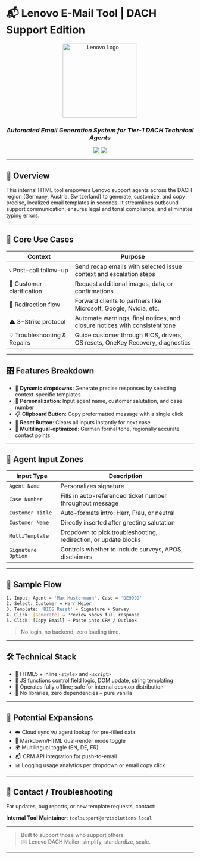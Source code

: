 # 📬 Lenovo E-Mail Tool | DACH Support Edition

<div align="center">
  <img src="https://upload.wikimedia.org/wikipedia/commons/0/06/Lenovo_Global_Corporate_Logo.png" width="200" alt="Lenovo Logo">
  <h3><i>Automated Email Generation System for Tier-1 DACH Technical Agents</i></h3>
  <img src="https://img.shields.io/badge/STATUS-LIVE-28a745?style=for-the-badge">
  <img src="https://img.shields.io/badge/USAGE-DAILY_OPERATIONAL-0073e6?style=for-the-badge">
</div>

---

## 🔧 Overview

This internal HTML tool empowers Lenovo support agents across the DACH region (Germany, Austria, Switzerland) to generate, customize, and copy precise, localized email templates in seconds. It streamlines outbound support communication, ensures legal and tonal compliance, and eliminates typing errors.

---

## 💼 Core Use Cases

| Context                        | Purpose                                                                       |
|-------------------------------|-------------------------------------------------------------------------------|
| 📞 Post-call follow-up        | Send recap emails with selected issue context and escalation steps           |
| 💬 Customer clarification     | Request additional images, data, or confirmations                            |
| 🔁 Redirection flow           | Forward clients to partners like Microsoft, Google, Nvidia, etc.             |
| ⚠️ 3-Strike protocol          | Automate warnings, final notices, and closure notices with consistent tone   |
| 💡 Troubleshooting & Repairs  | Guide customer through BIOS, drivers, OS resets, OneKey Recovery, diagnostics|

---

## 🎛️ Features Breakdown

- 🔀 **Dynamic dropdowns**: Generate precise responses by selecting context-specific templates
- 👤 **Personalization**: Input agent name, customer salutation, and case number
- 📋 **Clipboard Button**: Copy preformatted message with a single click
- 🔄 **Reset Button**: Clears all inputs instantly for next case
- 🧠 **Multilingual-optimized**: German formal tone, regionally accurate contact points

---

## 🧠 Agent Input Zones

| Input Type         | Description                                                      |
|--------------------|------------------------------------------------------------------|
| `Agent Name`       | Personalizes signature                                           |
| `Case Number`      | Fills in auto-referenced ticket number throughout message        |
| `Customer Title`   | Auto-formats intro: Herr, Frau, or neutral                       |
| `Customer Name`    | Directly inserted after greeting salutation                      |
| `MultiTemplate`    | Dropdown to pick troubleshooting, redirection, or update blocks |
| `Signature Option` | Controls whether to include surveys, APOS, disclaimers          |

---

## 📜 Sample Flow

```bash
1. Input: Agent = 'Max Mustermann', Case = 'DE9999'
2. Select: Customer = Herr Meier
3. Template: 'BIOS Reset' + Signature + Survey
4. Click: [Generate] → Preview shows full response
5. Click: [Copy Email] → Paste into CRM / Outlook
```

> No login, no backend, zero loading time.

---

## 🛠 Technical Stack

- 🧾 HTML5 + inline `<style>` and `<script>`
- 🧠 JS functions control field logic, DOM update, string templating
- 🔐 Operates fully offline; safe for internal desktop distribution
- 🎯 No libraries, zero dependencies – pure vanilla

---

## 🔮 Potential Expansions

- ☁️ Cloud sync w/ agent lookup for pre-filled data
- 📝 Markdown/HTML dual-render mode toggle
- 🌍 Multilingual toggle (EN, DE, FR)
- 📬 CRM API integration for push-to-email
- 📊 Logging usage analytics per dropdown or email copy click

---

## 📩 Contact / Troubleshooting

For updates, bug reports, or new template requests, contact:

**Internal Tool Maintainer**: `toolsupport@erzisolutions.local`

---

> Built to support those who support others.  
> ✉️ Lenovo DACH Mailer: simplify, standardize, scale.

---

